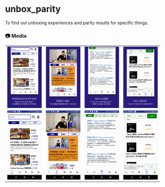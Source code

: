 # unbox_parity
To find out unboxing experiences and parity results for specific things.

### :camera: Media
<table>
  <tr>
    <td>
      <img width="250px" src="https://github.com/tzongshiuan/unbox_parity/blob/master/media/1.jpg">
    </td>
    <td>
       <img width="250px" src="https://github.com/tzongshiuan/unbox_parity/blob/master/media/2.jpg">
    </td>
    <td>
       <img width="250px" src="https://github.com/tzongshiuan/unbox_parity/blob/master/media/3.jpg">
    </td>
    <td>
       <img width="250px" src="https://github.com/tzongshiuan/unbox_parity/blob/master/media/4.jpg">
  </tr>
  <tr>
    <td>
       <img width="250px" src="https://github.com/tzongshiuan/unbox_parity/blob/master/media/intro_page_1.png">
    </td>
    <td>
       <img width="250px" src="https://github.com/tzongshiuan/unbox_parity/blob/master/media/intro_page_2.png">
    </td>
    <td>
       <img width="250px" src="https://github.com/tzongshiuan/unbox_parity/blob/master/media/intro_page_3.png">
    </td>
    <td>
       <img width="250px" src="https://github.com/tzongshiuan/unbox_parity/blob/master/media/intro_page_4.png">
    </td>
  </tr>
</table>

